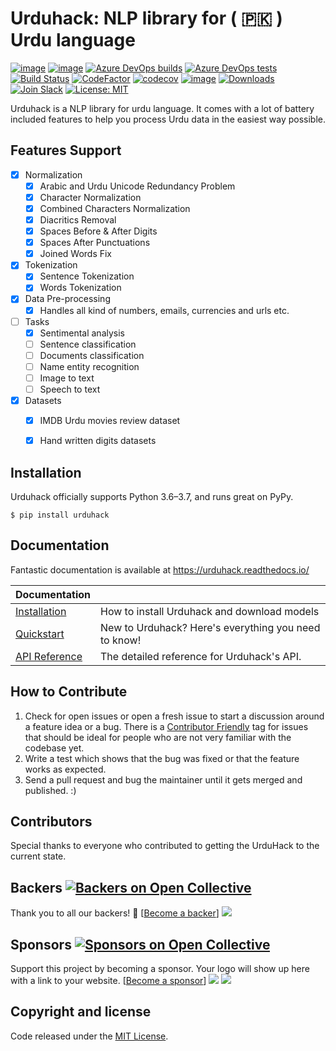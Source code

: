 Urduhack: NLP library for ( 🇵🇰 ) Urdu language
================================================

[![image](https://img.shields.io/pypi/pyversions/urduhack.svg)](https://pypi.org/project/urduhack/)
[![image](https://img.shields.io/pypi/v/urduhack.svg)](https://pypi.org/project/urduhack/)
[![Azure DevOps builds](https://img.shields.io/azure-devops/build/urduhack/urduhack/1?logo=azure-pipelines)](https://dev.azure.com/Urduhack/Urduhack/_build?definitionId=1)
[![Azure DevOps tests](https://img.shields.io/azure-devops/tests/urduhack/urduhack/1?logo=azure-pipelines)](https://dev.azure.com/Urduhack/Urduhack/_build?definitionId=1)
[![Build Status](https://img.shields.io/travis/urduhack/urduhack?label=linux%20build&logo=travis)](https://travis-ci.org/urduhack/urduhack)
[![CodeFactor](https://www.codefactor.io/repository/github/urduhack/urduhack/badge)](https://www.codefactor.io/repository/github/urduhack/urduhack)
[![codecov](https://codecov.io/gh/urduhack/urduhack/branch/master/graph/badge.svg)](https://codecov.io/gh/urduhack/urduhack)
[![image](https://img.shields.io/github/contributors/urduhack/urduhack.svg)](https://github.com/urduhack/urduhack/graphs/contributors)
[![Downloads](https://pepy.tech/badge/urduhack)](https://pepy.tech/project/urduhack)
[![Join Slack](https://img.shields.io/badge/join-us%20on%20slack-gray.svg?longCache=true&logo=slack&colorB=red)](https://join.slack.com/t/urduhack/shared_invite/enQtNDE5NDg4NzU2Mzg4LTk3ZDNlYzBhOWM5MGY0ZGE0ZmNmNzU2ZTViYjAwMTg3NTBmZGU4OTM0M2E0MzQ0NDI1MDIyYzVkYTVmZTkyZjg)
[![License: MIT](https://img.shields.io/badge/license-MIT-blue.svg)](https://github.com/urduhack/urduhack/blob/master/LICENSE)


Urduhack is a NLP library for urdu language. It comes with a lot of battery included features to help you process Urdu
data in the easiest way possible.


Features Support
----------------
- [x] Normalization
    - [x] Arabic and Urdu Unicode Redundancy Problem
    - [x] Character Normalization
    - [x] Combined Characters Normalization 
    - [x] Diacritics Removal
    - [x] Spaces Before & After Digits
    - [x] Spaces After Punctuations
    - [x] Joined Words Fix
- [x] Tokenization
    - [x] Sentence Tokenization
    - [x] Words Tokenization
 - [x] Data Pre-processing
     - [x] Handles all kind of numbers, emails, currencies and urls etc.
- [ ] Tasks
  - [x] Sentimental analysis
  - [ ] Sentence classification
  - [ ] Documents classification
  - [ ] Name entity recognition
  - [ ] Image to text
  - [ ] Speech to text
- [x] Datasets
  - [x] IMDB Urdu movies review dataset
  - [x] Hand written digits datasets


Installation
------------
Urduhack officially supports Python 3.6–3.7, and runs great on PyPy.
``` {.sourceCode .bash}
$ pip install urduhack
```

Documentation
-------------
Fantastic documentation is available at <https://urduhack.readthedocs.io/>

| Documentation   |                                                                |
| --------------- | -------------------------------------------------------------- |
| [Installation]  | How to install Urduhack and download models                    |
| [Quickstart]    | New to Urduhack? Here's everything you need to know!           |
| [API Reference] | The detailed reference for Urduhack's API.                     |

[Installation]: https://urduhack.readthedocs.io/en/stable/installation.html
[Quickstart]: https://urduhack.readthedocs.io/en/stable/quickstart/index.html
[Api reference]: https://urduhack.readthedocs.io/en/stable/reference/index.html



How to Contribute
-----------------
1.  Check for open issues or open a fresh issue to start a discussion
    around a feature idea or a bug. There is a [Contributor Friendly](https://github.com/urduhack/urduhack/issues)
    tag for issues that should be ideal for people who are not very
    familiar with the codebase yet.
3.  Write a test which shows that the bug was fixed or that the feature
    works as expected.
4.  Send a pull request and bug the maintainer until it gets merged and
    published. :)

Contributors
-------------
Special thanks to everyone who contributed to getting the UrduHack to the current state.

Backers [![Backers on Open Collective](https://opencollective.com/urduhack/backers/badge.svg)](#backers)
---------------------------------------------------------------------------------------------------------
Thank you to all our backers! 🙏 [[Become a backer](https://opencollective.com/urduhack#backer)]
<a href="https://opencollective.com/urduhack#backers" target="_blank"><img src="https://opencollective.com/urduhack/backers.svg?width=890"></a>

Sponsors [![Sponsors on Open Collective](https://opencollective.com/urduhack/sponsors/badge.svg)](#sponsors)
-----------------------------------------------------------------------------------------------------------------
Support this project by becoming a sponsor. Your logo will show up here with a link to your website. [[Become a sponsor](https://opencollective.com/urduhack#sponsor)]
<a href="https://opencollective.com/urduhack/sponsor/0/website" target="_blank"><img src="https://opencollective.com/urduhack/sponsor/0/avatar.svg"></a>
<a href="https://opencollective.com/urduhack/sponsor/1/website" target="_blank"><img src="https://opencollective.com/urduhack/sponsor/1/avatar.svg"></a>

Copyright and license
---------------------
Code released under the [MIT License](ttps://github.com/urduhack/urduhack/blob/master/LICENSE).